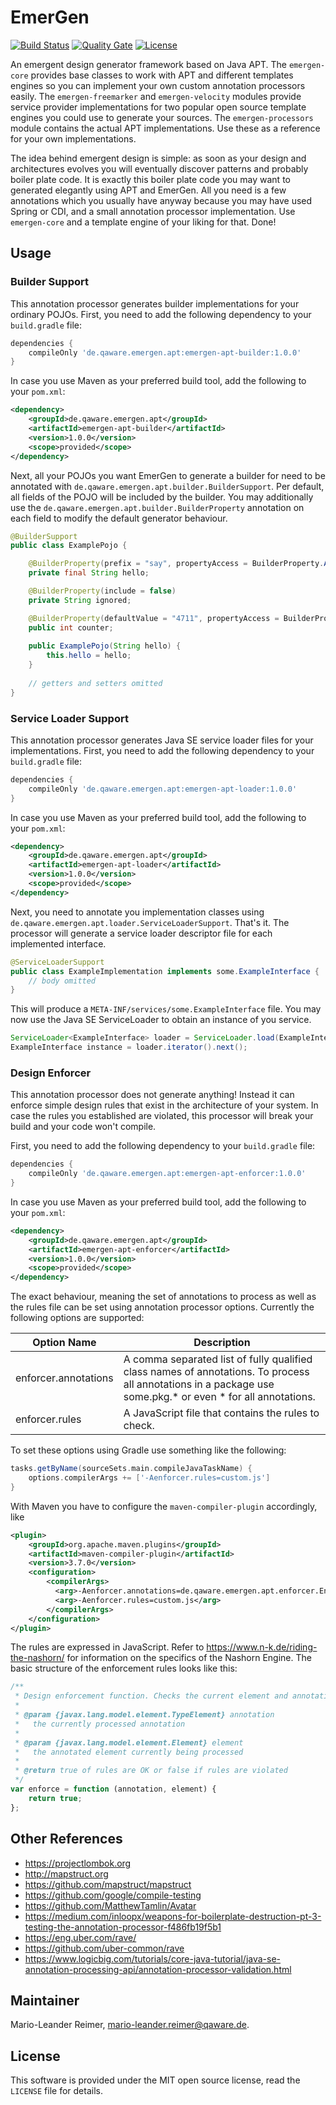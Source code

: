 # EmerGen

[![Build Status](https://travis-ci.org/qaware/emergen.svg?branch=master)](https://travis-ci.org/qaware/emergen)
[![Quality Gate](https://sonarcloud.io/api/project_badges/measure?project=de.qaware.emergen%3Aemergen&metric=alert_status)](https://sonarcloud.io/dashboard?id=de.qaware.emergen%3Aemergen)
[![License](http://img.shields.io/badge/license-MIT-green.svg?style=flat)]()

An emergent design generator framework based on Java APT. The `emergen-core` provides
base classes to work with APT and different templates engines so you can implement
your own custom annotation processors easily. The `emergen-freemarker` and `emergen-velocity`
modules provide service provider implementations for two popular open source template
engines you could use to generate your sources. The `emergen-processors` module contains the 
actual APT implementations. Use these as a reference for your own implementations.

The idea behind emergent design is simple: as soon as your design and architectures evolves you
will eventually discover patterns and probably boiler plate code. It is exactly this boiler plate
code you may want to generated elegantly using APT and EmerGen. All you need is a few annotations
which you usually have anyway because you may have used Spring or CDI, and a small annotation
processor implementation. Use `emergen-core` and a template engine of your liking for that. Done!

## Usage

### Builder Support

This annotation processor generates builder implementations for your ordinary POJOs. First, you need to
add the following dependency to your `build.gradle` file:

```groovy
dependencies {
    compileOnly 'de.qaware.emergen.apt:emergen-apt-builder:1.0.0'
}
```

In case you use Maven as your preferred build tool, add the following to your `pom.xml`:

```xml
<dependency>
    <groupId>de.qaware.emergen.apt</groupId>
    <artifactId>emergen-apt-builder</artifactId>
    <version>1.0.0</version>
    <scope>provided</scope>
</dependency>
```

Next, all your POJOs you want EmerGen to generate a builder for need to be annotated with `de.qaware.emergen.apt.builder.BuilderSupport`. Per default, all fields
of the POJO will be included by the builder. You may additionally use the `de.qaware.emergen.apt.builder.BuilderProperty` annotation on each field to modify the
default generator behaviour.

```java
@BuilderSupport
public class ExamplePojo {

    @BuilderProperty(prefix = "say", propertyAccess = BuilderProperty.AccessStrategy.CONSTRUCTOR)
    private final String hello;

    @BuilderProperty(include = false)
    private String ignored;

    @BuilderProperty(defaultValue = "4711", propertyAccess = BuilderProperty.AccessStrategy.DIRECT)
    public int counter;
    
    public ExamplePojo(String hello) {
        this.hello = hello;
    }
    
    // getters and setters omitted
}
```

### Service Loader Support

This annotation processor generates Java SE service loader files for your implementations. First, you need to
add the following dependency to your `build.gradle` file:

```groovy
dependencies {
    compileOnly 'de.qaware.emergen.apt:emergen-apt-loader:1.0.0'
}
```

In case you use Maven as your preferred build tool, add the following to your `pom.xml`:

```xml
<dependency>
    <groupId>de.qaware.emergen.apt</groupId>
    <artifactId>emergen-apt-loader</artifactId>
    <version>1.0.0</version>
    <scope>provided</scope>
</dependency>
```

Next, you need to annotate you implementation classes using `de.qaware.emergen.apt.loader.ServiceLoaderSupport`. That's it.
The processor will generate a service loader descriptor file for each implemented interface.

```java
@ServiceLoaderSupport
public class ExampleImplementation implements some.ExampleInterface {
    // body omitted
}
```

This will produce a `META-INF/services/some.ExampleInterface` file. You may now use the Java SE
ServiceLoader to obtain an instance of you service.

```java
ServiceLoader<ExampleInterface> loader = ServiceLoader.load(ExampleInterface.class);
ExampleInterface instance = loader.iterator().next();
```

### Design Enforcer

This annotation processor does not generate anything! Instead it can enforce simple design
rules that exist in the architecture of your system. In case the rules you established are
violated, this processor will break your build and your code won't compile.

First, you need to add the following dependency to your `build.gradle` file:

```groovy
dependencies {
    compileOnly 'de.qaware.emergen.apt:emergen-apt-enforcer:1.0.0'
}
```

In case you use Maven as your preferred build tool, add the following to your `pom.xml`:

```xml
<dependency>
    <groupId>de.qaware.emergen.apt</groupId>
    <artifactId>emergen-apt-enforcer</artifactId>
    <version>1.0.0</version>
    <scope>provided</scope>
</dependency>
```

The exact behaviour, meaning the set of annotations to process as well as the rules file
can be set using annotation processor options. Currently the following options are supported:

Option Name  | Description
--- | ---
enforcer.annotations | A comma separated list of fully qualified class names of annotations. To process all annotations in a package use some.pkg.* or even * for all annotations.
enforcer.rules | A JavaScript file that contains the rules to check.

To set these options using Gradle use something like the following:
```groovy
tasks.getByName(sourceSets.main.compileJavaTaskName) {
    options.compilerArgs += ['-Aenforcer.rules=custom.js']
}
```

With Maven you have to configure the `maven-compiler-plugin` accordingly, like
```xml
<plugin>
    <groupId>org.apache.maven.plugins</groupId>
    <artifactId>maven-compiler-plugin</artifactId>
    <version>3.7.0</version>
    <configuration>
        <compilerArgs>
          <arg>-Aenforcer.annotations=de.qaware.emergen.apt.enforcer.EnforcerSupport</arg>
          <arg>-Aenforcer.rules=custom.js</arg>
        </compilerArgs>
    </configuration>
</plugin>
```

The rules are expressed in JavaScript. Refer to https://www.n-k.de/riding-the-nashorn/ for information on the
specifics of the Nashorn Engine. The basic structure of the enforcement rules looks like this:

```javascript
/**
 * Design enforcement function. Checks the current element and annotation.
 * 
 * @param {javax.lang.model.element.TypeElement} annotation 
 *   the currently processed annotation
 * 
 * @param {javax.lang.model.element.Element} element 
 *   the annotated element currently being processed
 *   
 * @return true of rules are OK or false if rules are violated
 */
var enforce = function (annotation, element) {
    return true;
};
```


## Other References

- https://projectlombok.org
- http://mapstruct.org
- https://github.com/mapstruct/mapstruct
- https://github.com/google/compile-testing
- https://github.com/MatthewTamlin/Avatar
- https://medium.com/inloopx/weapons-for-boilerplate-destruction-pt-3-testing-the-annotation-processor-f486fb19f5b1
- https://eng.uber.com/rave/
- https://github.com/uber-common/rave
- https://www.logicbig.com/tutorials/core-java-tutorial/java-se-annotation-processing-api/annotation-processor-validation.html

## Maintainer

Mario-Leander Reimer, <mario-leander.reimer@qaware.de>.

## License

This software is provided under the MIT open source license, read the `LICENSE` file for details.
